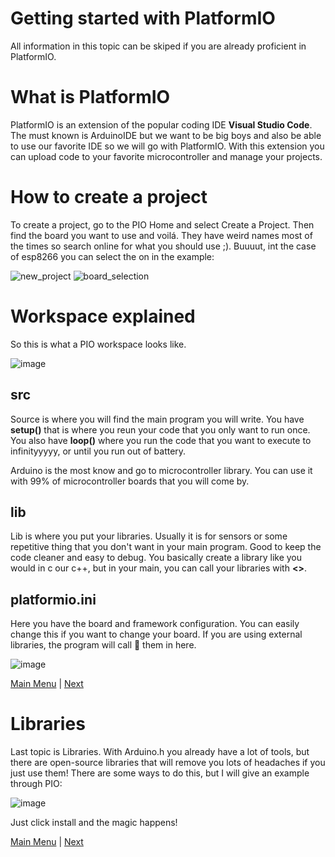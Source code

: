 # Getting started with PlatformIO
All information in this topic can be skiped if you are already proficient in PlatformIO.

# What is PlatformIO
PlatformIO is an extension of the popular coding IDE **Visual Studio Code**. The must known is ArduinoIDE but we want to be big boys and also be able to use our favorite IDE so we will go with PlatformIO.
With this extension you can upload code to your favorite microcontroller and manage your projects.

# How to create a project
To create a project, go to the PIO Home and select Create a Project. Then find the board you want to use and voilá. They have weird names most of the times so search online for what you should use ;). Buuuut, int the case of esp8266 you can select the on in the example:

![new_project](https://user-images.githubusercontent.com/71400611/219143727-b4eaa4e5-31fa-4b3a-b12f-6c713c3f411e.png)
![board_selection](https://user-images.githubusercontent.com/71400611/219143749-9f1b3561-49c2-4b6f-b5e3-d80a18e5d2a2.png)

# Workspace explained
So this is what a PIO workspace looks like.

![image](https://user-images.githubusercontent.com/71400611/219141806-0fbd50fb-e138-4091-a9f2-7ef6e4368daa.png)
## src
Source is where you will find the main program you will write. 
You have **setup()** that is where you reun your code that you only want to run once.
You also have **loop()** where you run the code that you want to execute to infinityyyyy, or until you run out of battery.

Arduino is the most know and go to microcontroller library. You can use it with 99% of microcontroller boards that you will come by.

## lib
Lib is where you put your libraries. Usually it is for sensors or some repetitive thing that you don't want in your main program. Good to keep the code cleaner and easy to debug.
You basically create a library like you would in c our c++, but in your main, you can call your libraries with **<>**.

## platformio.ini
Here you have the board and framework configuration. You can easily change this if you want to change your board. 
If you are using external libraries, the program will call 📲 them in here.

![image](https://user-images.githubusercontent.com/71400611/219142260-9a9f2b9d-0837-4a54-a888-b53170b8977e.png)

[Main Menu](../README.md) | [Next](./onOff.md)

# Libraries
Last topic is Libraries. With Arduino.h you already have a lot of tools, but there are open-source libraries that will remove you lots of headaches if you just use them! There are some ways to do this, but I will give an example through PIO:

![image](https://user-images.githubusercontent.com/71400611/219142786-e34bc3eb-5751-4de8-b3e1-8dca56e1db3c.png)

Just click install and the magic happens!



[Main Menu](../README.md) | [Next](./basicElectronics.md)
